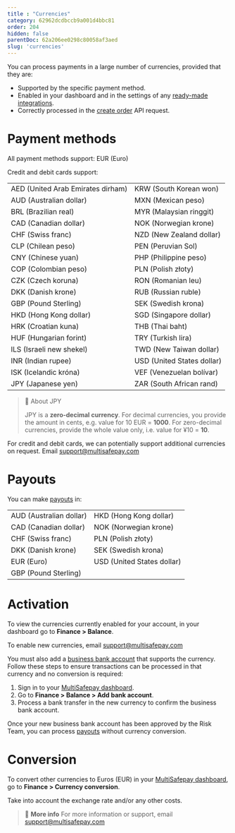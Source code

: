 ```yaml
---
title : "Currencies"
category: 62962dcdbccb9a001d4bbc81
order: 204
hidden: false
parentDoc: 62a206ee0298c80058af3aed
slug: 'currencies'
---
```

You can process payments in a large number of currencies, provided that they are:

- Supported by the specific payment method.
- Enabled in your dashboard and in the settings of any [ready-made integrations](/integrations/ready-made/).
- Correctly processed in the [create order](https://docs-api.multisafepay.com/reference/createorder) API request.

# Payment methods

All payment methods support: EUR (Euro)

Credit and debit cards support: 

|||
|---|---|
| AED (United Arab Emirates dirham) | KRW (South Korean won) |
| AUD (Australian dollar) | MXN (Mexican peso) |
| BRL (Brazilian real) | MYR (Malaysian ringgit) |
| CAD (Canadian dollar) | NOK (Norwegian krone) |
| CHF (Swiss franc) | NZD (New Zealand dollar) |
| CLP (Chilean peso) | PEN (Peruvian Sol) |
| CNY (Chinese yuan) | PHP (Philippine peso) |
| COP (Colombian peso) | PLN (Polish złoty) |
| CZK (Czech koruna) | RON (Romanian leu) |
| DKK (Danish krone) | RUB (Russian ruble) |
| GBP (Pound Sterling) | SEK (Swedish krona) |
| HKD (Hong Kong dollar) | SGD (Singapore dollar) |
| HRK (Croatian kuna) | THB (Thai baht) |
| HUF (Hungarian forint) | TRY (Turkish lira) |
| ILS (Israeli new shekel) | TWD (New Taiwan dollar) |
| INR (Indian rupee) | USD (United States dollar) |
| ISK (Icelandic króna) | VEF (Venezuelan bolívar) |
| JPY (Japanese yen) | ZAR (South African rand) |

> 📘 About JPY
> 
> JPY is a **zero-decimal currency**. For decimal currencies, you provide the amount in cents, e.g. value for 10 EUR = **1000**. For zero-decimal currencies, provide the whole value only, i.e. value for ¥10 = **10**.

For credit and debit cards, we can potentially support additional currencies on request. Email <support@multisafepay.com> 

# Payouts

You can make [payouts](/payouts/) in: 

| | |
|---|---|
| AUD (Australian dollar) | HKD (Hong Kong dollar) |
| CAD (Canadian dollar) | NOK (Norwegian krone) |
| CHF (Swiss franc) | PLN (Polish złoty) |
| DKK (Danish krone) | SEK (Swedish krona) |
| EUR (Euro) | USD (United States dollar) |
| GBP (Pound Sterling) | | 

# Activation

To view the currencies currently enabled for your account, in your dashboard go to **Finance > Balance**.

To enable new currencies, email <support@multisafepay.com>

You must also add a [business bank account](/invoices/) that supports the currency. Follow these steps to ensure transactions can be processed in that currency and no conversion is required:

1. Sign in to your [MultiSafepay dashboard](https://merchant.multisafepay.com).
2. Go to **Finance > Balance > Add bank account**.
3. Process a bank transfer in the new currency to confirm the business bank account.

Once your new business bank account has been approved by the Risk Team, you can process [payouts](/payouts/) without currency conversion.

# Conversion

To convert other currencies to Euros (EUR) in your [MultiSafepay dashboard](https://merchant.multisafepay.com), go to **Finance > Currency conversion**. 

Take into account the exchange rate and/or any other costs.
<br>

> 📘 **More info**
> For more information or support, email <support@multisafepay.com>
